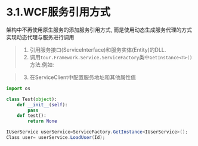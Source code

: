 # 3.1.WCF服务引用方式
架构中不再使用原生服务的添加服务引用方式, 而是使用动态生成服务代理的方式实现动态代理与服务进行调用
>1. 引用服务接口(ServiceInterface)和服务实体(Entity)的DLL.
>2. 调用```tour.Framework.Service.ServiceFactory```类中```GetInstance<T>()```方法.例如:

 
>3. 在ServiceClient中配置服务地址和其他属性值

```Python
import os

class Test(object):
    def __init__(self):
        pass
    def test():
        return None
```
```csharp
IUserService userService=ServiceFactory.GetInstance<IUserService>();
Class user= userService.LoadUser(Id);
```